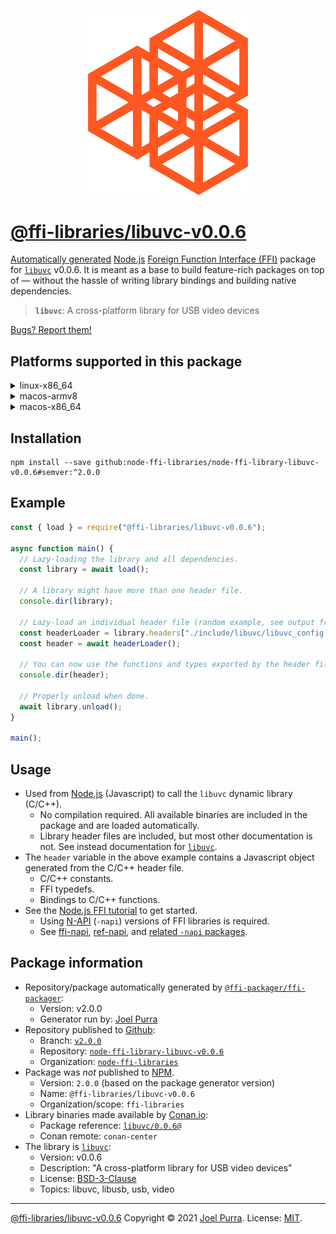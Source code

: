 <p align="center">
  <a href="https://github.com/node-ffi-packager"><img src="https://raw.githubusercontent.com/node-ffi-packager/resources/master/logotype/node-ffi-libraries.svg?sanitize=true" alt="node-ffi-libraries logotype, impossible cubes in orange" width="256" border="0" /></a>
</p>

# [@ffi-libraries/libuvc-v0.0.6](https://github.com/node-ffi-libraries/node-ffi-library-libuvc-v0.0.6)

[Automatically generated](https://github.com/node-ffi-packager) [Node.js](https://nodejs.org/en/) [Foreign Function Interface (FFI)](https://en.wikipedia.org/wiki/Foreign_function_interface) package for [`libuvc`](https://github.com/libuvc/libuvc) v0.0.6. It is meant as a base to build feature-rich packages on top of &mdash; without the hassle of writing library bindings and building native dependencies.

> **`libuvc`**: A cross-platform library for USB video devices

[Bugs? Report them!](https://github.com/node-ffi-packager)

## Platforms supported in this package

<details>

<summary>linux-x86_64</summary>

Conan package id `5059f61390311ebcb390fdf8ccdb55883b02a431`.

### Library dependencies

- [`libjpeg` v9d](https://github.com/node-ffi-libraries/node-ffi-library-libjpeg-v9d) (branch/tag matching `^v2.0.0`)

- [`libusb` v1.0.23](https://github.com/node-ffi-libraries/node-ffi-library-libusb-v1.0.23) (branch/tag matching `^v2.0.0`)

### Header files

- [`./include/libuvc/libuvc.h`](./platforms/linux-x86_64/include/libuvc/libuvc.h) ([`.js`](./platforms/linux-x86_64/include/libuvc/libuvc.h.js))

- [`./include/libuvc/libuvc_config.h`](./platforms/linux-x86_64/include/libuvc/libuvc_config.h) ([`.js`](./platforms/linux-x86_64/include/libuvc/libuvc_config.h.js))

### Library files

- [`./lib/libuvc.so`](./platforms/linux-x86_64/lib/libuvc.so)

</details>

<details>

<summary>macos-armv8</summary>

Conan package id `4a6b69ad4662b73171fc6aa328f5465e9e2baee5`.

### Library dependencies

- [`libjpeg` v9d](https://github.com/node-ffi-libraries/node-ffi-library-libjpeg-v9d) (branch/tag matching `^v2.0.0`)

- [`libusb` v1.0.23](https://github.com/node-ffi-libraries/node-ffi-library-libusb-v1.0.23) (branch/tag matching `^v2.0.0`)

### Header files

- [`./include/libuvc/libuvc.h`](./platforms/macos-armv8/include/libuvc/libuvc.h) ([`.js`](./platforms/macos-armv8/include/libuvc/libuvc.h.js))

- [`./include/libuvc/libuvc_config.h`](./platforms/macos-armv8/include/libuvc/libuvc_config.h) ([`.js`](./platforms/macos-armv8/include/libuvc/libuvc_config.h.js))

### Library files

- [`./lib/libuvc.dylib`](./platforms/macos-armv8/lib/libuvc.dylib)

</details>

<details>

<summary>macos-x86_64</summary>

Conan package id `fd3a12e9fb10dddd2d7131da2f6920cb125f879d`.

### Library dependencies

- [`libjpeg` v9d](https://github.com/node-ffi-libraries/node-ffi-library-libjpeg-v9d) (branch/tag matching `^v2.0.0`)

- [`libusb` v1.0.23](https://github.com/node-ffi-libraries/node-ffi-library-libusb-v1.0.23) (branch/tag matching `^v2.0.0`)

### Header files

- [`./include/libuvc/libuvc.h`](./platforms/macos-x86_64/include/libuvc/libuvc.h) ([`.js`](./platforms/macos-x86_64/include/libuvc/libuvc.h.js))

- [`./include/libuvc/libuvc_config.h`](./platforms/macos-x86_64/include/libuvc/libuvc_config.h) ([`.js`](./platforms/macos-x86_64/include/libuvc/libuvc_config.h.js))

### Library files

- [`./lib/libuvc.dylib`](./platforms/macos-x86_64/lib/libuvc.dylib)

</details>

## Installation

```shell
npm install --save github:node-ffi-libraries/node-ffi-library-libuvc-v0.0.6#semver:^2.0.0
```

## Example

```javascript
const { load } = require("@ffi-libraries/libuvc-v0.0.6");

async function main() {
  // Lazy-loading the library and all dependencies.
  const library = await load();

  // A library might have more than one header file.
  console.dir(library);

  // Lazy-load an individual header file (random example, see output from above).
  const headerLoader = library.headers["./include/libuvc/libuvc_config.h"];
  const header = await headerLoader();

  // You can now use the functions and types exported by the header file.
  console.dir(header);

  // Properly unload when done.
  await library.unload();
}

main();
```

## Usage

- Used from [Node.js](https://nodejs.org/) (Javascript) to call the `libuvc` dynamic library (C/C++).
  - No compilation required. All available binaries are included in the package and are loaded automatically.
  - Library header files are included, but most other documentation is not. See instead documentation for [`libuvc`](https://github.com/libuvc/libuvc).
- The `header` variable in the above example contains a Javascript object generated from the C/C++ header file.
  - C/C++ constants.
  - FFI typedefs.
  - Bindings to C/C++ functions.
- See the [Node.js FFI tutorial](https://github.com/node-ffi/node-ffi/wiki/Node-FFI-Tutorial) to get started.
  - Using [N-API](https://nodejs.org/dist/latest/docs/api/n-api.html) (`-napi`) versions of FFI libraries is required.
  - See [ffi-napi](https://github.com/node-ffi-napi/node-ffi-napi), [ref-napi](https://github.com/node-ffi-napi/ref-napi), and [related `-napi` packages](https://github.com/node-ffi-napi).

## Package information

- Repository/package automatically generated by [`@ffi-packager/ffi-packager`](https://github.com/node-ffi-packager):
  - Version: v2.0.0
  - Generator run by: [Joel Purra](https://joelpurra.com/)
- Repository published to [Github](https://github.com/):
  - Branch: [`v2.0.0`](https://github.com/node-ffi-libraries/node-ffi-library-libuvc-v0.0.6/tree/v2.0.0)
  - Repository: [`node-ffi-library-libuvc-v0.0.6`](https://github.com/node-ffi-libraries/node-ffi-library-libuvc-v0.0.6)
  - Organization: [`node-ffi-libraries`](https://github.com/node-ffi-libraries)
- Package was _not_ published to [NPM](https://npmjs.com/).
  - Version: `2.0.0` (based on the package generator version)
  - Name: `@ffi-libraries/libuvc-v0.0.6`
  - Organization/scope: `ffi-libraries`
- Library binaries made available by [Conan.io](https://conan.io/):
  - Package reference: [`libuvc/0.0.6@`](https://github.com/conan-io/conan-center-index)
  - Conan remote: `conan-center`
- The library is [`libuvc`](https://github.com/libuvc/libuvc):
  - Version: v0.0.6
  - Description: "A cross-platform library for USB video devices"
  - License: <a href="https://spdx.org/licenses/BSD-3-Clause.html">BSD-3-Clause</a>
  - Topics: libuvc, libusb, usb, video

---

[@ffi-libraries/libuvc-v0.0.6](https://github.com/node-ffi-libraries/node-ffi-library-libuvc-v0.0.6) Copyright &copy; 2021 [Joel Purra](https://joelpurra.com/). License: <a href="https://spdx.org/licenses/MIT.html">MIT</a>.
